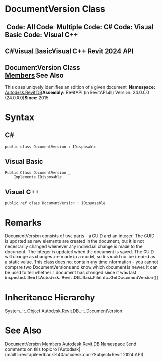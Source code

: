 # DocumentVersion Class

﻿
 Code: All Code: Multiple Code: C# Code: Visual Basic Code: Visual C++   
---  
C#Visual BasicVisual C++
Revit 2024 API  
---  
DocumentVersion Class  
[Members](bdc44fbb-d3a9-06f9-183f-57ad10c0197e.md "DocumentVersion Members") See Also  
---  
This class uniquely identifies an edition of a given document. 
**Namespace:** [Autodesk.Revit.DB](87546ba7-461b-c646-cbb1-2cb8f5bff8b2.md "Autodesk.Revit.DB Namespace")**Assembly:** RevitAPI (in RevitAPI.dll) Version: 24.0.0.0 (24.0.0.0)**Since:** 2015 
# Syntax
C#  
---  
```text
public class DocumentVersion : IDisposable
```
  
Visual Basic  
---  
```text
Public Class DocumentVersion _
	Implements IDisposable
```
  
Visual C++  
---  
```text
public ref class DocumentVersion : IDisposable
```
  
# Remarks
DocumentVersion consists of two parts - a GUID and an integer. The GUID is updated as new elements are created in the document, but it is not necessarily changed whenever any individual change is made to the document. The integer is updated when the document is saved.
The GUID will change as changes are made to a model, so it should not be treated as a static value.
This class does not contain any time information - you cannot compare two DocumentVersions and know which document is newer. It can be used to tell whether a document has changed since it was last inspected. See [!:Autodesk::Revit::DB::BasicFileInfo::GetDocumentVersion()]
# Inheritance Hierarchy
System..::..Object Autodesk.Revit.DB..::..DocumentVersion
# See Also
[DocumentVersion Members](bdc44fbb-d3a9-06f9-183f-57ad10c0197e.md "DocumentVersion Members")
[Autodesk.Revit.DB Namespace](87546ba7-461b-c646-cbb1-2cb8f5bff8b2.md "Autodesk.Revit.DB Namespace")
Send comments on this topic to [Autodesk](mailto:revitapifeedback%40autodesk.com?Subject=Revit 2024 API)